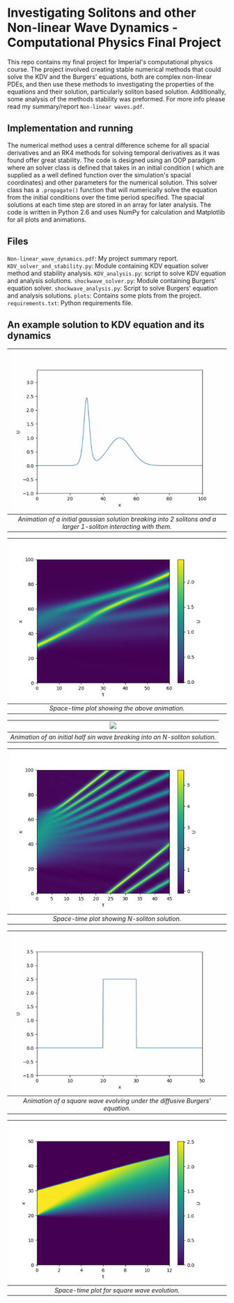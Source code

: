 # Investigating Solitons and other Non-linear Wave Dynamics - Computational Physics Final Project
This repo contains my final project for Imperial's computational physics course. The project involved creating stable numerical methods that could solve the KDV and the Burgers' equations, both are complex non-linear PDEs, and then use these methods to investigating the properties of the equations and their solution, particularly soliton based solution. Additionally, some analysis of the methods stability was preformed.
For more info please read my summary/report `Non-linear waves.pdf`.

## Implementation and running
The numerical method uses a central difference scheme for all spacial derivatives and an RK4 methods for solving temporal derivatives as it was found offer great stability.
The code is designed using an OOP paradigm where an solver class is defined that takes in an initial condition ( which are supplied as a well defined function over the simulation's spacial coordinates) and other parameters for the numerical solution. This solver class has a `.propagate()` function that will numerically solve the equation from the initial conditions over the time period specified. The spacial solutions at each time step are stored in an array for later analysis.
The code is written in Python 2.6 and uses NumPy for calculation and Matplotlib for all plots and animations.

## Files
`Non-linear_wave_dynamics.pdf`:  My project summary report.
`KDV_solver_and_stability.py`: Module containing KDV equation solver method and stability analysis.
`KDV_analysis.py`: script to solve KDV equation and analysis solutions.
`shockwave_solver.py`: Module containing Burgers' equation solver.
`shockwave_analysis.py`: Script to solve Burgers' equation and analysis solutions.
`plots`: Contains some plots from the project.
`requirements.txt`: Python requirements file.

## An example solution to KDV equation and its dynamics
|![](plots/KDV_gaussian.gif)|
|:---:|
| *Animation of a initial gaussian solution breaking into 2 solitons and a larger 1-soliton interacting with them.*|

|![](plots/gauss_heatmap.png)|
|:---:|
|*Space-time plot showing the above animation.*|

|![](plots/KDV_sin.gif)|
|:---:|
|*Animation of an initial half sin wave breaking into an N-soliton solution.*|


|![](plots/sin_heatmap.png)|
|:----:|
|*Space-time plot showing N-soliton solution.*|

|![](plots/shockwave_square.gif)|
|:---:|
|*Animation of a square wave evolving under the diffusive Burgers' equation.*|


|![](plots/square_shock_heatmap.png)|
|:----:|
|*Space-time plot for square wave evolution.*|

